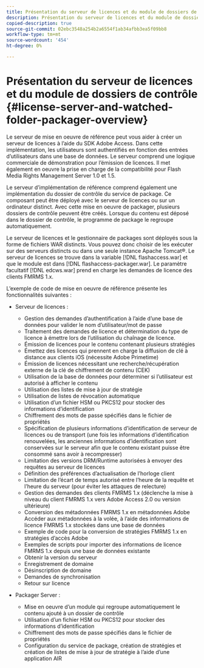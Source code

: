 ```yaml
---
title: Présentation du serveur de licences et du module de dossiers de contrôle
description: Présentation du serveur de licences et du module de dossiers de contrôle
copied-description: true
source-git-commit: 02ebc3548a254b2a6554f1ab34afbb3ea5f09bb8
workflow-type: tm+mt
source-wordcount: '454'
ht-degree: 0%

---
```


# Présentation du serveur de licences et du module de dossiers de contrôle {#license-server-and-watched-folder-packager-overview}

Le serveur de mise en oeuvre de référence peut vous aider à créer un serveur de licences à l’aide du SDK Adobe Access. Dans cette implémentation, les utilisateurs sont authentifiés en fonction des entrées d’utilisateurs dans une base de données. Le serveur comprend une logique commerciale de démonstration pour l’émission de licences. Il met également en oeuvre la prise en charge de la compatibilité pour Flash Media Rights Management Server 1.0 et 1.5.

Le serveur d’implémentation de référence comprend également une implémentation du dossier de contrôle du service de package. Ce composant peut être déployé avec le serveur de licences ou sur un ordinateur distinct. Avec cette mise en oeuvre de packager, plusieurs dossiers de contrôle peuvent être créés. Lorsque du contenu est déposé dans le dossier de contrôle, le programme de package le regroupe automatiquement.

Le serveur de licences et le gestionnaire de packages sont déployés sous la forme de fichiers WAR distincts. Vous pouvez donc choisir de les exécuter sur des serveurs distincts ou dans une seule instance Apache Tomcat®. Le serveur de licences se trouve dans la variable [!DNL flashaccess.war] et que le module est dans [!DNL flashaccess-packager.war]. Le paramètre facultatif [!DNL edcws.war] prend en charge les demandes de licence des clients FMRMS 1.x.

L’exemple de code de mise en oeuvre de référence présente les fonctionnalités suivantes :

* Serveur de licences :

   * Gestion des demandes d’authentification à l’aide d’une base de données pour valider le nom d’utilisateur/mot de passe
   * Traitement des demandes de licence et détermination du type de licence à émettre lors de l’utilisation du chaînage de licence.
   * Émission de licences pour le contenu contenant plusieurs stratégies
   * Émettez des licences qui prennent en charge la diffusion de clé à distance aux clients iOS (nécessite Adobe Primetime)
   * Émission de licences nécessitant une recherche/récupération externe de la clé de chiffrement de contenu (CEK)
   * Utilisation de la base de données pour déterminer si l’utilisateur est autorisé à afficher le contenu
   * Utilisation des listes de mise à jour de stratégie
   * Utilisation de listes de révocation automatique
   * Utilisation d’un fichier HSM ou PKCS12 pour stocker des informations d’identification
   * Chiffrement des mots de passe spécifiés dans le fichier de propriétés
   * Spécification de plusieurs informations d’identification de serveur de licences ou de transport (une fois les informations d’identification renouvelées, les anciennes informations d’identification sont conservées sur le serveur afin que le contenu existant puisse être consommé sans avoir à recompresser)
   * Limitation des versions DRM/Runtime autorisées à envoyer des requêtes au serveur de licences
   * Définition des préférences d’actualisation de l’horloge client
   * Limitation de l’écart de temps autorisé entre l’heure de la requête et l’heure du serveur (pour éviter les attaques de relecture)
   * Gestion des demandes des clients FMRMS 1.x (déclenche la mise à niveau du client FMRMS 1.x vers Adobe Access 2.0 ou version ultérieure)
   * Conversion des métadonnées FMRMS 1.x en métadonnées Adobe Accéder aux métadonnées à la volée, à l’aide des informations de licence FMRMS 1.x stockées dans une base de données
   * Exemple de code pour la conversion de stratégies FMRMS 1.x en stratégies d’accès Adobe
   * Exemples de scripts pour importer des informations de licence FMRMS 1.x depuis une base de données existante
   * Obtenir la version du serveur
   * Enregistrement de domaine
   * Désinscription de domaine
   * Demandes de synchronisation
   * Retour sur licence

* Packager Server :

   * Mise en oeuvre d’un module qui regroupe automatiquement le contenu ajouté à un dossier de contrôle
   * Utilisation d’un fichier HSM ou PKCS12 pour stocker des informations d’identification
   * Chiffrement des mots de passe spécifiés dans le fichier de propriétés
   * Configuration du service de package, création de stratégies et création de listes de mise à jour de stratégie à l’aide d’une application AIR
